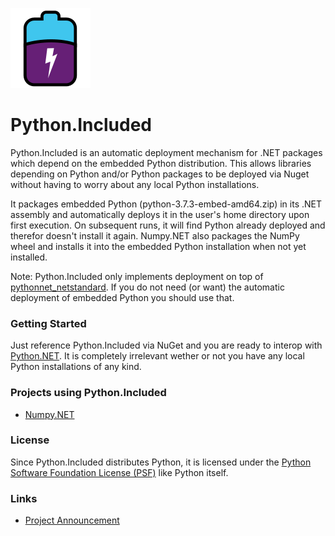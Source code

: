 ![logo](art/python_included_nuget.png)

# Python.Included

Python.Included is an automatic deployment mechanism for .NET packages which depend on the embedded Python distribution. This allows  libraries depending on Python and/or Python packages to be deployed via Nuget without having to worry about any local Python installations. 

It packages embedded Python (python-3.7.3-embed-amd64.zip) in its .NET assembly and automatically deploys it in the user's home directory upon first execution. On subsequent runs, it will find Python already deployed and therefor doesn't install it again. Numpy.NET also packages the NumPy wheel and installs it into the embedded Python installation when not yet installed.

Note: Python.Included only implements deployment on top of [pythonnet_netstandard](https://github.com/henon/pythonnet_netstandard). If you do not need (or want) the automatic deployment of embedded Python you should use that.

### Getting Started

Just reference Python.Included via NuGet and you are ready to interop with [Python.NET](http://pythonnet.github.io/). It is completely irrelevant wether or not you have any local Python installations of any kind.

### Projects using Python.Included
* [Numpy.NET](https://github.com/SciSharp/Numpy.NET)

### License
Since Python.Included distributes Python, it is licensed under the [Python Software Foundation License (PSF)](https://docs.python.org/3/license.html) like Python itself. 

### Links
* [Project Announcement](https://henon.wordpress.com/2019/06/05/using-python-libraries-in-net-without-a-python-installation/)

